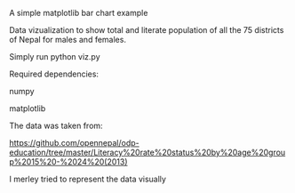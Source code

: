 A simple matplotlib bar chart example 

Data vizualization to show total and literate population of all the 75 districts of Nepal for males and females.

Simply run python viz.py


Required dependencies:

numpy

matplotlib

The data was taken from:

https://github.com/opennepal/odp-education/tree/master/Literacy%20rate%20status%20by%20age%20group%2015%20-%2024%20(2013)


I merley tried to represent the data visually